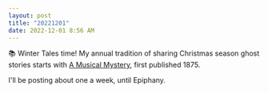 ```yaml
---
layout: post
title: "20221201"
date: 2022-12-01 8:56 AM
---
```


📚 Winter Tales time! My annual tradition of sharing Christmas season ghost stories starts with [A Musical Mystery](https://multoghost.wordpress.com/2022/12/01/winter-tales-time-a-musical-mystery/), first published 1875.

I'll be posting about one a week, until Epiphany.